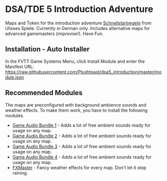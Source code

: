 # DSA/TDE 5 Introduction Adventure
Maps and Token for the introduction adventure [Schnellstartregeln](https://www.ulisses-spiele.de/assets/download/DSA-Schnellstartregeln.pdf) from Ulisses Spiele.
Currently in German only. 
Includes alternative maps for advanced gamemasters (improvise!). Have Fun.

## Installation - Auto Installer
In the FVTT Game Systems Menu, click Install Module and enter the Manifest URL: https://raw.githubusercontent.com/Plushtoast/dsa5_introduction/master/module.json

## Recommended Modules
The maps are preconfigured with background ambience sounds and weather effects. To make them work, you have to install the following modules.
- [Game Audio Bundle 1](https://github.com/datdamnzotz/FoundryVTT-Game-Audio-Bundle-1) - Adds a lot of free ambient sounds ready for usage on any map.
- [Game Audio Bundle 2](https://github.com/datdamnzotz/FoundryVTT-Game-Audio-Bundle-2) - Adds a lot of free ambient sounds ready for usage on any map.
- [Game Audio Bundle 3](https://github.com/datdamnzotz/FoundryVTT-Game-Audio-Bundle-3) - Adds a lot of free ambient sounds ready for usage on any map.
- [Game Audio Bundle 4](https://github.com/datdamnzotz/FoundryVTT-Game-Audio-Bundle-4) - Adds a lot of free ambient sounds ready for usage on any map.
- [FXMaster](https://gitlab.com/mesfoliesludiques/foundryvtt-fxmaster) - Fancy weather effects for every map. Don't let it stop raining.
